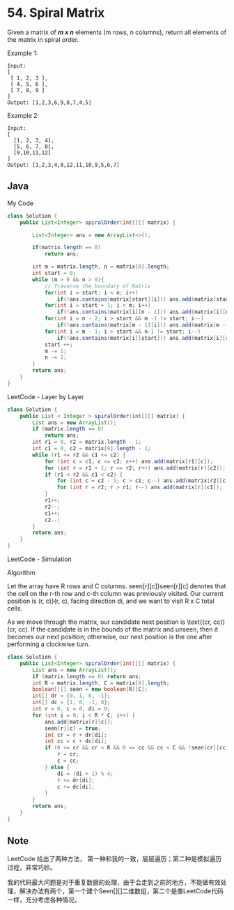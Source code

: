 # 54. Spiral Matrix

Given a matrix of ***m x n*** elements (m rows, n columns), return all elements of the matrix in spiral order.



Example 1:

```
Input:
[
 [ 1, 2, 3 ],
 [ 4, 5, 6 ],
 [ 7, 8, 9 ]
]
Output: [1,2,3,6,9,8,7,4,5]
```

Example 2:

```
Input:
[
  [1, 2, 3, 4],
  [5, 6, 7, 8],
  [9,10,11,12]
]
Output: [1,2,3,4,8,12,11,10,9,5,6,7]
```

## Java

My Code
``` java
class Solution {
    public List<Integer> spiralOrder(int[][] matrix) {

        List<Integer> ans = new ArrayList<>();

        if(matrix.length == 0)
            return ans;

        int m = matrix.length, n = matrix[0].length;
        int start = 0;
        while (m > 0 && n > 0){
            // Traverse the boundary of Matrix
            for(int i = start; i < n; i++)
                if(!ans.contains(matrix[start][i])) ans.add(matrix[start][i]);
            for(int i = start + 1; i < m; i++)
                if(!ans.contains(matrix[i][n - 1])) ans.add(matrix[i][n - 1]);
            for(int i = n - 2; i > start && m -1 != start; i--)
                if(!ans.contains(matrix[m - 1][i])) ans.add(matrix[m - 1][i]);
            for(int i = m - 1; i > start && n-1 != start; i--)
                if(!ans.contains(matrix[i][start])) ans.add(matrix[i][start]);
            start ++;
            m -= 1;
            n -= 1;
        }
        return ans;
    }
}
```

LeetCode - Layer by Layer

```java
class Solution {
    public List < Integer > spiralOrder(int[][] matrix) {
        List ans = new ArrayList();
        if (matrix.length == 0)
            return ans;
        int r1 = 0, r2 = matrix.length - 1;
        int c1 = 0, c2 = matrix[0].length - 1;
        while (r1 <= r2 && c1 <= c2) {
            for (int c = c1; c <= c2; c++) ans.add(matrix[r1][c]);
            for (int r = r1 + 1; r <= r2; r++) ans.add(matrix[r][c2]);
            if (r1 < r2 && c1 < c2) {
                for (int c = c2 - 1; c > c1; c--) ans.add(matrix[r2][c]);
                for (int r = r2; r > r1; r--) ans.add(matrix[r][c1]);
            }
            r1++;
            r2--;
            c1++;
            c2--;
        }
        return ans;
    }
}
```

LeetCode - Simulation

Algorithm

Let the array have R rows and C columns. seen[r][c]}seen[r][c] denotes that the cell on the r-th row and c-th column was previously visited. Our current position is (r, c)}(r, c), facing direction di, and we want to visit R x C total cells.

As we move through the matrix, our candidate next position is \text{(cr, cc)}(cr, cc). If the candidate is in the bounds of the matrix and unseen, then it becomes our next position; otherwise, our next position is the one after performing a clockwise turn.



```java
class Solution {
    public List<Integer> spiralOrder(int[][] matrix) {
        List ans = new ArrayList();
        if (matrix.length == 0) return ans;
        int R = matrix.length, C = matrix[0].length;
        boolean[][] seen = new boolean[R][C];
        int[] dr = {0, 1, 0, -1};
        int[] dc = {1, 0, -1, 0};
        int r = 0, c = 0, di = 0;
        for (int i = 0; i < R * C; i++) {
            ans.add(matrix[r][c]);
            seen[r][c] = true;
            int cr = r + dr[di];
            int cc = c + dc[di];
            if (0 <= cr && cr < R && 0 <= cc && cc < C && !seen[cr][cc]){
                r = cr;
                c = cc;
            } else {
                di = (di + 1) % 4;
                r += dr[di];
                c += dc[di];
            }
        }
        return ans;
    }
}
```
## Note

LeetCode 给出了两种方法， 第一种和我的一致，层层遍历；第二种是模拟遍历过程，非常巧妙。

我的代码最大问题是对于重复数据的处理，由于会走到之前的地方，不能做有效处理，解决办法有两个，第一个建个Seen[][]二维数组，第二个是像LeetCode代码一样，充分考虑各种情况。


